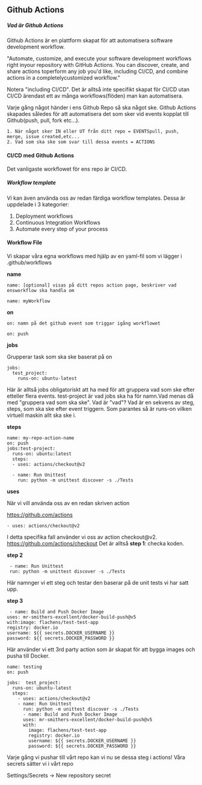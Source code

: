 ## Github Actions

##### Vad är Github Actions

Github Actions är en plattform skapat för att automatisera software development workflow.

"Automate, customize, and execute your software development workflows right inyour repository with GitHub Actions. 
You can discover, create, and share actions toperform any job you'd like, including CI/CD, and combine actions in a completelycustomized workflow."

Notera "including CI/CD". Det är alltså inte specifikt skapat för CI/CD utan CI/CD ärendast ett av många workflows(flöden) man kan automatisera.

Varje gång något händer i ens Github Repo så ska något ske.
Github Actions skapades således för att automatisera det som sker vid events kopplat till Github(push, pull, fork etc...).

```
1. När något sker IN eller UT från ditt repo = EVENTSpull, push, merge, issue created,etc...
2. Vad som ska ske som svar till dessa events = ACTIONS
```

#### CI/CD med Github Actions

Det vanligaste workflowet för ens repo är CI/CD.

##### Workflow template

Vi kan även använda oss av redan färdiga workflow templates. Dessa är uppdelade i 3 kategorier:

1. Deployment workflows
2. Continuous Integration Workflows
3. Automate every step of your process

#### Workflow File

Vi skapar våra egna workflows med hjälp av en yaml-fil som vi lägger i .github/workflows

**name** 

```
name: [optional] visas på ditt repos action page, beskriver vad ensworkflow ska handla om
```

```
name: myWorkflow
```

**on**

```
on: namn på det github event som triggar igång workflowet
```

```
on: push
```

**jobs**

Grupperar task som ska ske baserat på on

```
jobs:
  test_project:
    runs-on: ubuntu-latest
```

Här är alltså jobs obligatoriskt att ha med för att gruppera vad som ske efter etteller flera events. 
test-project är vad jobs ska ha för namn.Vad menas då med "gruppera vad som ska ske". 
Vad är "vad"?
Vad är en sekvens av steg, steps, som ska ske efter event triggern. Som parantes så är runs-on vilken virtuell maskin allt ska ske i.

**steps**

```
name: my-repo-action-name
on: push
jobs:test-project:
  runs-on: ubuntu:latest
  steps:
  - uses: actions/checkout@v2
  
  - name: Run Unittest
    run: python -m unittest discover -s ./Tests
```

**uses**

När vi vill använda oss av en redan skriven action

https://github.com/actions

```
- uses: actions/checkout@v2
```

I detta specifika fall använder vi oss av action checkout@v2.
https://github.com/actions/checkout
Det är alltså **step 1**: checka koden.

**step 2**

```
 - name: Run Unittest 
 run: python -m unittest discover -s ./Tests
 ```

Här namnger vi ett steg och testar den baserar på de unit tests vi har satt upp.

**step 3**

```
 - name: Build and Push Docker Image
uses: mr-smithers-excellent/docker-build-push@v5   
with:image: flachens/test-test-app    
registry: docker.io    
username: ${{ secrets.DOCKER_USERNAME }}    
password: ${{ secrets.DOCKER_PASSWORD }}
```

Här använder vi ett 3rd party action som är skapat för att bygga images och pusha till Docker.

```
name: testing
on: push

jobs:  test_project:    
  runs-on: ubuntu-latest    
  steps:      
    - uses: actions/checkout@v2      
    - name: Run Unittest        
      run: python -m unittest discover -s ./Tests      
      - name: Build and Push Docker Image        
      uses: mr-smithers-excellent/docker-build-push@v5        
      with:          
        image: flachens/test-test-app          
        registry: docker.io          
        username: ${{ secrets.DOCKER_USERNAME }}          
        password: ${{ secrets.DOCKER_PASSWORD }}
```

Varje gång vi pushar till vårt repo kan vi nu se dessa steg i actions!
Våra secrets sätter vi i vårt repo

Settings/Secrets -> New repository secret





































